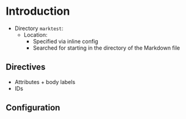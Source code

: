 # Introduction

* Directory `marktest`:
  * Location:
    * Specified via inline config
    * Searched for starting in the directory of the Markdown file

## Directives

* Attributes + body labels
* IDs

## Configuration
